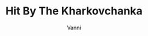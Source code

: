 ---
media: "videos/rounds/war/hit_by_the_kharkovchanka.mp4"
media_type: video
title: Hit By The Kharkovchanka
author: Vanni
desc: Soviet Marine Keira Henry is hit in a friendly fire incident.
---